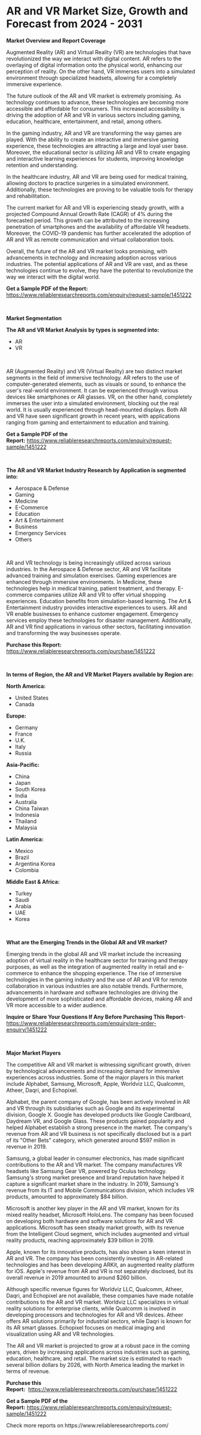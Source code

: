 <p><h1>AR and VR Market Size, Growth and Forecast from 2024 - 2031</h1></p><p><strong>Market Overview and Report Coverage</strong></p>
<p><p>Augmented Reality (AR) and Virtual Reality (VR) are technologies that have revolutionized the way we interact with digital content. AR refers to the overlaying of digital information onto the physical world, enhancing our perception of reality. On the other hand, VR immerses users into a simulated environment through specialized headsets, allowing for a completely immersive experience.</p><p>The future outlook of the AR and VR market is extremely promising. As technology continues to advance, these technologies are becoming more accessible and affordable for consumers. This increased accessibility is driving the adoption of AR and VR in various sectors including gaming, education, healthcare, entertainment, and retail, among others.</p><p>In the gaming industry, AR and VR are transforming the way games are played. With the ability to create an interactive and immersive gaming experience, these technologies are attracting a large and loyal user base. Moreover, the educational sector is utilizing AR and VR to create engaging and interactive learning experiences for students, improving knowledge retention and understanding.</p><p>In the healthcare industry, AR and VR are being used for medical training, allowing doctors to practice surgeries in a simulated environment. Additionally, these technologies are proving to be valuable tools for therapy and rehabilitation.</p><p>The current market for AR and VR is experiencing steady growth, with a projected Compound Annual Growth Rate (CAGR) of 4% during the forecasted period. This growth can be attributed to the increasing penetration of smartphones and the availability of affordable VR headsets. Moreover, the COVID-19 pandemic has further accelerated the adoption of AR and VR as remote communication and virtual collaboration tools.</p><p>Overall, the future of the AR and VR market looks promising, with advancements in technology and increasing adoption across various industries. The potential applications of AR and VR are vast, and as these technologies continue to evolve, they have the potential to revolutionize the way we interact with the digital world.</p></p>
<p><strong>Get a Sample PDF of the Report:</strong> <a href="https://www.reliableresearchreports.com/enquiry/request-sample/1451222">https://www.reliableresearchreports.com/enquiry/request-sample/1451222</a></p>
<p>&nbsp;</p>
<p><strong>Market Segmentation</strong></p>
<p><strong>The AR and VR Market Analysis by types is segmented into:</strong></p>
<p><ul><li>AR</li><li>VR</li></ul></p>
<p>&nbsp;</p>
<p><p>AR (Augmented Reality) and VR (Virtual Reality) are two distinct market segments in the field of immersive technology. AR refers to the use of computer-generated elements, such as visuals or sound, to enhance the user's real-world environment. It can be experienced through various devices like smartphones or AR glasses. VR, on the other hand, completely immerses the user into a simulated environment, blocking out the real world. It is usually experienced through head-mounted displays. Both AR and VR have seen significant growth in recent years, with applications ranging from gaming and entertainment to education and training.</p></p>
<p><strong>Get a Sample PDF of the Report:</strong>&nbsp;<a href="https://www.reliableresearchreports.com/enquiry/request-sample/1451222">https://www.reliableresearchreports.com/enquiry/request-sample/1451222</a></p>
<p>&nbsp;</p>
<p><strong>The AR and VR Market Industry Research by Application is segmented into:</strong></p>
<p><ul><li>Aerospace & Defense</li><li>Gaming</li><li>Medicine</li><li>E-Commerce</li><li>Education</li><li>Art & Entertainment</li><li>Business</li><li>Emergency Services</li><li>Others</li></ul></p>
<p>&nbsp;</p>
<p><p>AR and VR technology is being increasingly utilized across various industries. In the Aerospace & Defense sector, AR and VR facilitate advanced training and simulation exercises. Gaming experiences are enhanced through immersive environments. In Medicine, these technologies help in medical training, patient treatment, and therapy. E-commerce companies utilize AR and VR to offer virtual shopping experiences. Education benefits from simulation-based learning. The Art & Entertainment industry provides interactive experiences to users. AR and VR enable businesses to enhance customer engagement. Emergency services employ these technologies for disaster management. Additionally, AR and VR find applications in various other sectors, facilitating innovation and transforming the way businesses operate.</p></p>
<p><strong>Purchase this Report:</strong>&nbsp; <a href="https://www.reliableresearchreports.com/purchase/1451222">https://www.reliableresearchreports.com/purchase/1451222</a></p>
<p>&nbsp;</p>
<p><strong>In terms of Region, the AR and VR Market Players available by Region are:</strong></p>
<p>
    <p> <strong> North America: </strong>
        <ul>
            <li>United States</li>
            <li>Canada</li>
        </ul>
        </p> 
    <p> <strong> Europe: </strong>
        <ul>
            <li>Germany</li>
            <li>France</li>
            <li>U.K.</li>
            <li>Italy</li>
            <li>Russia</li>
        </ul>
        </p> 
    <p> <strong> Asia-Pacific: </strong>
        <ul>
            <li>China</li>
            <li>Japan</li>
            <li>South Korea</li>
            <li>India</li>
            <li>Australia</li>
            <li>China Taiwan</li>
            <li>Indonesia</li>
            <li>Thailand</li>
            <li>Malaysia</li>
        </ul>
        </p> 
    <p> <strong> Latin America: </strong>
        <ul>
            <li>Mexico</li>
            <li>Brazil</li>
            <li>Argentina Korea</li>
            <li>Colombia</li>
        </ul>
        </p> 
    <p> <strong> Middle East & Africa: </strong>
        <ul>
            <li>Turkey</li>
            <li>Saudi</li>
            <li>Arabia</li>
            <li>UAE</li>
            <li>Korea</li>
        </ul>
    </p>
    </p>
<p>&nbsp;</p>
<p><strong>What are the Emerging Trends in the Global AR and VR market?</strong></p>
<p><p>Emerging trends in the global AR and VR market include the increasing adoption of virtual reality in the healthcare sector for training and therapy purposes, as well as the integration of augmented reality in retail and e-commerce to enhance the shopping experience. The rise of immersive technologies in the gaming industry and the use of AR and VR for remote collaboration in various industries are also notable trends. Furthermore, advancements in hardware and software technologies are driving the development of more sophisticated and affordable devices, making AR and VR more accessible to a wider audience.</p></p>
<p><strong>Inquire or Share Your Questions If Any Before Purchasing This Report</strong>- <a href="https://www.reliableresearchreports.com/enquiry/pre-order-enquiry/1451222">https://www.reliableresearchreports.com/enquiry/pre-order-enquiry/1451222</a></p>
<p>&nbsp;</p>
<p><strong>Major Market Players</strong></p>
<p><p>The competitive AR and VR market is witnessing significant growth, driven by technological advancements and increasing demand for immersive experiences across industries. Some of the major players in this market include Alphabet, Samsung, Microsoft, Apple, Worldviz LLC, Qualcomm, Atheer, Daqri, and Echopixel.</p><p>Alphabet, the parent company of Google, has been actively involved in AR and VR through its subsidiaries such as Google and its experimental division, Google X. Google has developed products like Google Cardboard, Daydream VR, and Google Glass. These products gained popularity and helped Alphabet establish a strong presence in the market. The company's revenue from AR and VR business is not specifically disclosed but is a part of its "Other Bets" category, which generated around $597 million in revenue in 2019.</p><p>Samsung, a global leader in consumer electronics, has made significant contributions to the AR and VR market. The company manufactures VR headsets like Samsung Gear VR, powered by Oculus technology. Samsung's strong market presence and brand reputation have helped it capture a significant market share in the industry. In 2019, Samsung's revenue from its IT and Mobile Communications division, which includes VR products, amounted to approximately $84 billion.</p><p>Microsoft is another key player in the AR and VR market, known for its mixed reality headset, Microsoft HoloLens. The company has been focused on developing both hardware and software solutions for AR and VR applications. Microsoft has seen steady market growth, with its revenue from the Intelligent Cloud segment, which includes augmented and virtual reality products, reaching approximately $39 billion in 2019.</p><p>Apple, known for its innovative products, has also shown a keen interest in AR and VR. The company has been consistently investing in AR-related technologies and has been developing ARKit, an augmented reality platform for iOS. Apple's revenue from AR and VR is not separately disclosed, but its overall revenue in 2019 amounted to around $260 billion.</p><p>Although specific revenue figures for Worldviz LLC, Qualcomm, Atheer, Daqri, and Echopixel are not available, these companies have made notable contributions to the AR and VR market. Worldviz LLC specializes in virtual reality solutions for enterprise clients, while Qualcomm is involved in developing processors and technologies for AR and VR devices. Atheer offers AR solutions primarily for industrial sectors, while Daqri is known for its AR smart glasses. Echopixel focuses on medical imaging and visualization using AR and VR technologies.</p><p>The AR and VR market is projected to grow at a robust pace in the coming years, driven by increasing applications across industries such as gaming, education, healthcare, and retail. The market size is estimated to reach several billion dollars by 2026, with North America leading the market in terms of revenue.</p></p>
<p><strong>Purchase this Report:</strong>&nbsp;&nbsp;<a href="https://www.reliableresearchreports.com/purchase/1451222">https://www.reliableresearchreports.com/purchase/1451222</a></p>
<p></p>
<p><strong>Get a Sample PDF of the Report:</strong>&nbsp;<a href="https://www.reliableresearchreports.com/enquiry/request-sample/1451222">https://www.reliableresearchreports.com/enquiry/request-sample/1451222</a></p>
<p>Check more reports on https://www.reliableresearchreports.com/</p>